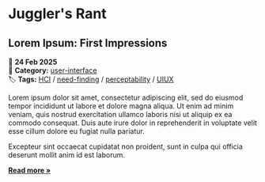 # Juggler's Rant

## Lorem Ipsum: First Impressions

📅 **24 Feb 2025**  
📂 **Category:** [user-interface](#)  
🏷️ **Tags:** [HCI](#) / [need-finding](#) / [perceptability](#) / [UIUX](#)

Lorem ipsum dolor sit amet, consectetur adipiscing elit, sed do eiusmod tempor incididunt ut labore et dolore magna aliqua. Ut enim ad minim veniam, quis nostrud exercitation ullamco laboris nisi ut aliquip ex ea commodo consequat. Duis aute irure dolor in reprehenderit in voluptate velit esse cillum dolore eu fugiat nulla pariatur.

Excepteur sint occaecat cupidatat non proident, sunt in culpa qui officia deserunt mollit anim id est laborum.

[**Read more »**](machine-learning/tools/numpy.md)
